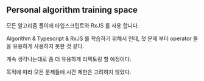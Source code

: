 ## Personal algorithm training space

모든 알고리즘 풀이에 타입스크립트와 RxJS 를 사용 합니다.

Algorithm & Typescript & RxJS 를 학습하기 위해서 인데, 첫 문제 부터 operator 들을 유용하게 사용하지 못한 것 같다.

게속 생각나는대로 좀 더 유용하게 리팩토링 할 예정이다.

목적에 따라 모든 문제들에 시간 제한은 고려하지 않았다.